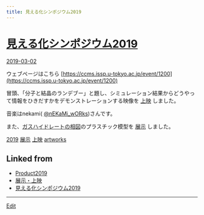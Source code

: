 ```yaml
---
title: 見える化シンポジウム2019
---
```

# [見える化シンポジウム2019](/見える化シンポジウム2019)

[2019-03-02](/2019-03-02)

ウェブページはこちら [https://ccms.issp.u-tokyo.ac.jp/event/1200](https://ccms.issp.u-tokyo.ac.jp/event/1200)

冒頭、「分子と結晶のランデブー」と題し、シミュレーション結果からどうやって情報をひきだすかをデモンストレーションする映像を [上映](/上映) しました。

音楽はnekami( [@nEKaMi_wORks](https://twitter.com/nEKaMi_wORks))さんです。

[](https://youtu.be/rSMkwyhxbXg)



また、[ガスハイドレートの相図](/ガスハイドレートの相図)のプラスチック模型を [展示](/展示) しました。






[2019](/2019) [展示](/展示) [上映](/上映) [artworks](/artworks)




## Linked from

* [Product2019](/Product2019)
* [展示・上映](/展示・上映)
* [見える化シンポジウム2019](/見える化シンポジウム2019)


----
[Edit](https://github.com/vitroid/vitroid.github.io/edit/master/MD/見える化シンポジウム2019.md)
